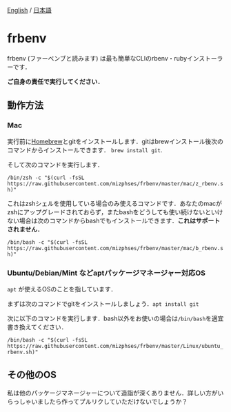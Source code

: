[English](./en.md) / [日本語](./ja.md)

# frbenv
frbenv (ファーベンブと読みます) は最も簡単なCLIのrbenv・rubyインストーラーです．

**ご自身の責任で実行してください．**

## 動作方法

### Mac

実行前に[Homebrew](https://brew.sh)とgitをインストールします．gitはbrewインストール後次のコマンドからインストールできます． ```brew install git```.

そして次のコマンドを実行します．

```/bin/zsh -c "$(curl -fsSL https://raw.githubusercontent.com/mizphses/frbenv/master/mac/z_rbenv.sh)"```

これはzshシェルを使用している場合のみ使えるコマンドです．あなたのmacがzshにアップグレードされておらず，またbashをどうしても使い続けないといけない場合は次のコマンドからbashでもインストールできます．**これはサポートされません．**

```/bin/bash -c "$(curl -fsSL https://raw.githubusercontent.com/mizphses/frbenv/master/mac/b_rbenv.sh)"```

### Ubuntu/Debian/Mint などaptパッケージマネージャー対応OS

```apt``` が使えるOSのことを指しています．

まずは次のコマンドでgitをインストールしましょう．```apt install git```

次に以下のコマンドを実行します．bash以外をお使いの場合は```/bin/bash```を適宜書き換えてください．

```/bin/bash -c "$(curl -fsSL https://raw.githubusercontent.com/mizphses/frbenv/master/Linux/ubuntu_rbenv.sh)"```

## その他のOS
私は他のパッケージマネージャーについて造詣が深くありません．詳しい方がいらっしゃいましたら作ってプルリクしていただけないでしょうか？